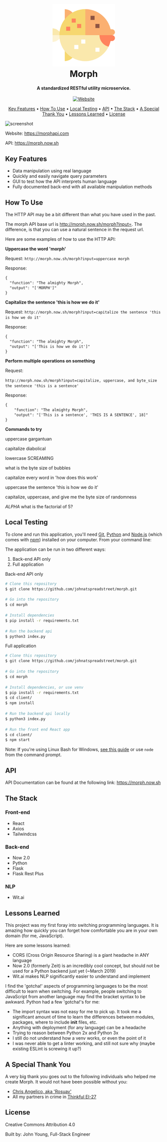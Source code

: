 <h1 align="center"> 
  <br>
  <a href="https://morphapi.com/">
    <img src="./Morph.svg" width="200" height="200">
  </a>
  <br>
  Morph
  <br>
</h1>

<h4 align="center">
  A standardized RESTful utility microservice.
</h4>

<p align="center">
  <a href="https://morphapi.com">
    <img alt="Website" src="https://img.shields.io/website/https/morphapi.com.svg?up_message=up%20and%20running">
  </a>
</p>

<p align="center">
  <a href="#key-features">Key Features</a> •
  <a href="#how-to-use">How To Use</a> •
  <a href="#local-testing">Local Testing</a> •
  <a href="#api">API</a> •
  <a href="#the-stack">The Stack</a> •
  <a href="#a-special-thank-you">A Special Thank You</a> •
  <a href="#lessons-learned">Lessons Learned</a> •
  <a href="#license">License</a>
</p>

![screenshot](https://github.com/johnatspreadstreet/morph/blob/master/Morph-Demo.gif?raw=true)

Website: https://morphapi.com

API: https://morph.now.sh

## Key Features

- Data manipulation using real language
- Quickly and easily navigate query parameters
- GUI to test how the API interprets human language
- Fully documented back-end with all available manipulation methods

## How To Use

The HTTP API may be a bit different than what you have used in the past.

The morph API base url is http://morph.now.sh/morph?input=. The difference, is that you can use a natural sentence in the request url.

Here are some examples of how to use the HTTP API:

**Uppercase the word 'morph'**

Request:
`http://morph.now.sh/morph?input=uppercase morph`

Response:
```
{
  "function": "The almighty Morph",
  "output": "['MORPH']"
}
```

**Capitalize the sentence 'this is how we do it'**

Request:
`http://morph.now.sh/morph?input=capitalize the sentence 'this is how we do it'`

Response:
```
{
  "function": "The almighty Morph",
  "output": "['This is how we do it']"
}
```

**Perform multiple operations on something**

Request:

`http://morph.now.sh/morph?input=capitalize, uppercase, and byte_size the sentence 'this is a sentence'`

Response:
```
{
    "function": "The almighty Morph",
    "output": "['This is a sentence', 'THIS IS A SENTENCE', 18]"
}
```

**Commands to try**

uppercase gargantuan

capitalize diabolical

lowercase SCREAMING

what is the byte size of bubbles

capitalize every word in 'how does this work'

uppercase the sentence 'this is how we do it'

capitalize, uppercase, and give me the byte size of randomness

*ALPHA* what is the factorial of 5?

## Local Testing

To clone and run this application, you'll need [Git](https://git-scm.com), [Python](https://www.python.org/downloads/) and [Node.js](https://nodejs.org/en/download/) (which comes with [npm](http://npmjs.com)) installed on your computer. From your command line:

The application can be run in two different ways:
1. Back-end API only
2. Full application

Back-end API only
```bash
# Clone this repository
$ git clone https://github.com/johnatspreadstreet/morph.git

# Go into the repository
$ cd morph

# Install dependencies
$ pip install -r requirements.txt

# Run the backend api
$ python3 index.py
```

Full application
```bash
# Clone this repository
$ git clone https://github.com/johnatspreadstreet/morph.git

# Go into the repository
$ cd morph

# Install dependencies, or use venv
$ pip install -r requirements.txt
$ cd client/
$ npm install

# Run the backend api locally
$ python3 index.py

# Run the front end React app
$ cd client/
$ npm start
```

Note: If you're using Linux Bash for Windows, [see this guide](https://www.howtogeek.com/261575/how-to-run-graphical-linux-desktop-applications-from-windows-10s-bash-shell/) or use `node` from the command prompt.

## API
API Documentation can be found at the following link: https://morph.now.sh

## The Stack

### Front-end
- React
- Axios
- Tailwindcss

### Back-end
- Now 2.0
- Python
- Flask
- Flask Rest Plus

### NLP
- Wit.ai

## Lessons Learned

This project was my first foray into switching programming languages. It is amazing how quickly you can forget how comfortable you are in your own domain (for me, JavaScript).

Here are some lessons learned:
- CORS (Cross Origin Resource Sharing) is a giant headache in ANY language
- Now 2.0 (formerly Zeit) is an incredibly cool concept, but should not be used for a Python backend just yet (~March 2019)
- Wit.ai makes NLP significantly easier to understand and implement

I find the 'gotcha!' aspects of programming languages to be the most difficult to learn when switching. For example, people switching to JavaScript from another language may find the bracket syntax to be awkward. Python had a few 'gotcha!'s for me:

- The import syntax was not easy for me to pick up. It took me a significant amount of time to learn the differences between modules, packages, where to include __init__ files, etc.
- Anything with deployment (for any language) can be a headache
- Trying to reason between Python 2x and Python 3x
- I still do not understand how a venv works, or even the point of it
- I was never able to get a linter working, and still not sure why (maybe existing ESLint is screwing it up?)

## A Special Thank You
A very big thank you goes out to the following individuals who helped me create Morph. It would not have been possible without you:

- [Chris Angelico, aka 'Rosuav'](https://github.com/rosuav)
- All my partners in crime in [Thinkful EI-27](https://github.com/thinkful-ei27)


## License
Creative Commons Attribution 4.0

Built by: John Young, Full-Stack Engineer
